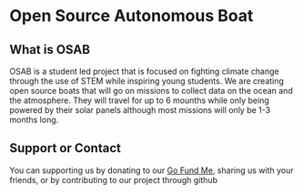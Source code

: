# Open Source Autonomous Boat
## What is OSAB
OSAB is a student led project that is focused on fighting climate change through the use of STEM while inspiring young students. We are creating open source boats that will go on missions to collect data on the ocean and the atmosphere. They will travel for up to 6 mounths while only being powered by their solar panels although most missions will only be 1-3 months long.

## Support or Contact

You can supporting us by donating to our [Go Fund Me](https://www.gofundme.com/f/open-source-autonomous-scientific-boat-osab), sharing us with your friends, or by contributing to our project through github 
